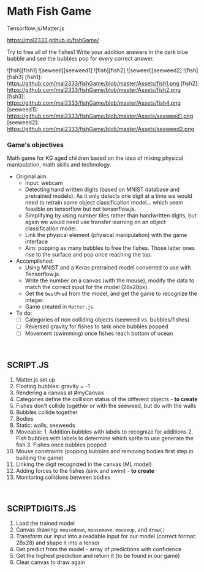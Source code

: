# Math Fish Game
Tensorflow.js/Matter.js

https://mal2333.github.io/fishGame/

Try to free all of the fishes! Write your addition answers in the dark blue bubble and see the bubbles pop for every correct answer.

![fish][fish1] ![seweed][seeweed1] ![fish][fish2] ![seweed][seeweed2] ![fish][fish3]
[fish1]: https://github.com/mal2333/fishGame/blob/master/Assets/fish1.png
[fish2]: https://github.com/mal2333/fishGame/blob/master/Assets/fish2.png
[fish3]: https://github.com/mal2333/fishGame/blob/master/Assets/fish4.png
[seeweed1]: https://github.com/mal2333/fishGame/blob/master/Assets/seaweed1.png
[seeweed2]: https://github.com/mal2333/fishGame/blob/master/Assets/seaweed2.png


### Game's objectives
Math game for KG aged children based on the idea of mixing physical manipulation, math skills and technology.
- Original aim:
    -  Input: webcam
    -  Detecting hand written digits (based on MNIST database and pretrained models). As it only detects one digit at a time we would need to retrain some object classification model... which seem feasible on tensorflow but not tensorflow.js.
    -  Simplifying by using number tiles rather than handwritten digits, but again we would need use transfer learning on an object classification model.
    - Link the physical element (physical manipulation) with the game interface
    - Aim: popping as many bubbles to free the fishes. Those latter ones rise to the surface and pop once reaching the top.
- Accomplished:
    - Using MNIST and a Keras pretrained model converted to use with Tensorflow.js.
    - Write the number on a canvas (with the mouse), modify the data to match the correct input for the model (28x28px).
    - Get the `bestPred` from the model, and get the game to recognize the integer.
    - Game created in `Matter.js`.
- To do:
    - [ ] Categories of non colliding objects (seeweed vs. bubbles/fishes)
    - [ ] Reversed gravity for fishes to sink once bubbles popped
    - [ ] Movement (swimming) once fishes reach bottom of ocean
<br>

## SCRIPT.JS

1. Matter.js set up
2. Floating bubbles: gravity = -1
3. Rendering a canvas at #myCanvas
4. Categories define the collision status of the different objects - **to create**
  1. Fishes don't collide together or with the seeweed, but do with the walls
  2. Bubbles collide together
5. Bodies
  1. Static: walls, seeweeds
  2. Moveable:
    1. Addition bubbles with labels to recognize for additions
    2. Fish bubbles with labels to determine which sprite to use generate the fish
    3. Fishes once bubbles popped
6. Mouse constraints (popping bubbles and removing bodies first step in building the game)
7. Linking the digit recognized in the canvas (ML model)
8. Adding forces to the fishes (sink and swim) - **to create**
9. Monitoring collisions between bodies
<br>

## SCRIPTDIGITS.JS

1. Load the trained model
2. Canvas drawing: `mousedown`, `mousemove`, `mouseup`, and `draw()`
3. Transform our input into a readable input for our model (correct format: 28x28) and shape it into a tensor
4. Get predict from the model - array of predictions with confidence
5. Get the highest prediction and return it (to be found in our game)
6. Clear canvas to draw again

